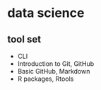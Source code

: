 # data science
## tool set
* CLI
* Introduction to Git, GitHub
* Basic GitHub, Markdown
* R packages, Rtools
